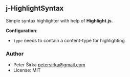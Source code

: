 ## j-HighlightSyntax

Simple syntax highlighter with help of __Highlight.js__.

__Configuration__:

- `type` needs to contain a content-type for highlighting

### Author

- Peter Širka <petersirka@gmail.com>
- License: MIT
